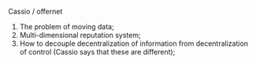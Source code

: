 Cassio / offernet

1. The problem of moving data;
2. Multi-dimensional reputation system; 
3. How to decouple decentralization of information from decentralization of control (Cassio says that these are different);

